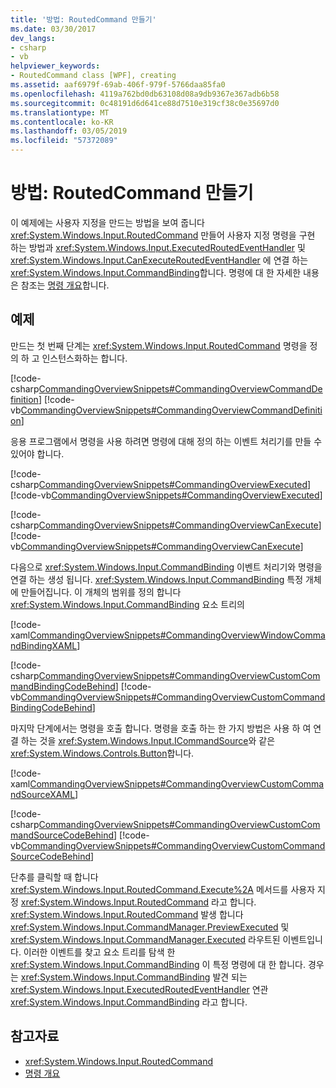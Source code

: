 ```yaml
---
title: '방법: RoutedCommand 만들기'
ms.date: 03/30/2017
dev_langs:
- csharp
- vb
helpviewer_keywords:
- RoutedCommand class [WPF], creating
ms.assetid: aaf6979f-69ab-406f-979f-5766daa85fa0
ms.openlocfilehash: 4119a762bd0db63108d08a9db9367e367adb6b58
ms.sourcegitcommit: 0c48191d6d641ce88d7510e319cf38c0e35697d0
ms.translationtype: MT
ms.contentlocale: ko-KR
ms.lasthandoff: 03/05/2019
ms.locfileid: "57372089"
---
```

# <a name="how-to-create-a-routedcommand"></a>방법: RoutedCommand 만들기
이 예제에는 사용자 지정을 만드는 방법을 보여 줍니다 <xref:System.Windows.Input.RoutedCommand> 만들어 사용자 지정 명령을 구현 하는 방법과 <xref:System.Windows.Input.ExecutedRoutedEventHandler> 및 <xref:System.Windows.Input.CanExecuteRoutedEventHandler> 에 연결 하는 <xref:System.Windows.Input.CommandBinding>합니다.  명령에 대 한 자세한 내용은 참조는 [명령 개요](commanding-overview.md)합니다.  
  
## <a name="example"></a>예제  
 만드는 첫 번째 단계는 <xref:System.Windows.Input.RoutedCommand> 명령을 정의 하 고 인스턴스화하는 합니다.  
  
 [!code-csharp[CommandingOverviewSnippets#CommandingOverviewCommandDefinition](~/samples/snippets/csharp/VS_Snippets_Wpf/CommandingOverviewSnippets/CSharp/Window1.xaml.cs#commandingoverviewcommanddefinition)]
 [!code-vb[CommandingOverviewSnippets#CommandingOverviewCommandDefinition](~/samples/snippets/visualbasic/VS_Snippets_Wpf/CommandingOverviewSnippets/visualbasic/window1.xaml.vb#commandingoverviewcommanddefinition)]  
  
 응용 프로그램에서 명령을 사용 하려면 명령에 대해 정의 하는 이벤트 처리기를 만들 수 있어야 합니다.  
  
 [!code-csharp[CommandingOverviewSnippets#CommandingOverviewExecuted](~/samples/snippets/csharp/VS_Snippets_Wpf/CommandingOverviewSnippets/CSharp/Window1.xaml.cs#commandingoverviewexecuted)]
 [!code-vb[CommandingOverviewSnippets#CommandingOverviewExecuted](~/samples/snippets/visualbasic/VS_Snippets_Wpf/CommandingOverviewSnippets/visualbasic/window1.xaml.vb#commandingoverviewexecuted)]  
  
 [!code-csharp[CommandingOverviewSnippets#CommandingOverviewCanExecute](~/samples/snippets/csharp/VS_Snippets_Wpf/CommandingOverviewSnippets/CSharp/Window1.xaml.cs#commandingoverviewcanexecute)]
 [!code-vb[CommandingOverviewSnippets#CommandingOverviewCanExecute](~/samples/snippets/visualbasic/VS_Snippets_Wpf/CommandingOverviewSnippets/visualbasic/window1.xaml.vb#commandingoverviewcanexecute)]  
  
 다음으로 <xref:System.Windows.Input.CommandBinding> 이벤트 처리기와 명령을 연결 하는 생성 됩니다. <xref:System.Windows.Input.CommandBinding> 특정 개체에 만들어집니다.  이 개체의 범위를 정의 합니다 <xref:System.Windows.Input.CommandBinding> 요소 트리의  
  
 [!code-xaml[CommandingOverviewSnippets#CommandingOverviewWindowCommandBindingXAML](~/samples/snippets/csharp/VS_Snippets_Wpf/CommandingOverviewSnippets/CSharp/Window1.xaml#commandingoverviewwindowcommandbindingxaml)]  
  
 [!code-csharp[CommandingOverviewSnippets#CommandingOverviewCustomCommandBindingCodeBehind](~/samples/snippets/csharp/VS_Snippets_Wpf/CommandingOverviewSnippets/CSharp/Window1.xaml.cs#commandingoverviewcustomcommandbindingcodebehind)]
 [!code-vb[CommandingOverviewSnippets#CommandingOverviewCustomCommandBindingCodeBehind](~/samples/snippets/visualbasic/VS_Snippets_Wpf/CommandingOverviewSnippets/visualbasic/window1.xaml.vb#commandingoverviewcustomcommandbindingcodebehind)]  
  
 마지막 단계에서는 명령을 호출 합니다.  명령을 호출 하는 한 가지 방법은 사용 하 여 연결 하는 것을 <xref:System.Windows.Input.ICommandSource>와 같은 <xref:System.Windows.Controls.Button>합니다.  
  
 [!code-xaml[CommandingOverviewSnippets#CommandingOverviewCustomCommandSourceXAML](~/samples/snippets/csharp/VS_Snippets_Wpf/CommandingOverviewSnippets/CSharp/Window1.xaml#commandingoverviewcustomcommandsourcexaml)]  
  
 [!code-csharp[CommandingOverviewSnippets#CommandingOverviewCustomCommandSourceCodeBehind](~/samples/snippets/csharp/VS_Snippets_Wpf/CommandingOverviewSnippets/CSharp/Window1.xaml.cs#commandingoverviewcustomcommandsourcecodebehind)]
 [!code-vb[CommandingOverviewSnippets#CommandingOverviewCustomCommandSourceCodeBehind](~/samples/snippets/visualbasic/VS_Snippets_Wpf/CommandingOverviewSnippets/visualbasic/window1.xaml.vb#commandingoverviewcustomcommandsourcecodebehind)]  
  
 단추를 클릭할 때 합니다 <xref:System.Windows.Input.RoutedCommand.Execute%2A> 메서드를 사용자 지정 <xref:System.Windows.Input.RoutedCommand> 라고 합니다.  <xref:System.Windows.Input.RoutedCommand> 발생 합니다 <xref:System.Windows.Input.CommandManager.PreviewExecuted> 및 <xref:System.Windows.Input.CommandManager.Executed> 라우트된 이벤트입니다.  이러한 이벤트를 찾고 요소 트리를 탐색 한 <xref:System.Windows.Input.CommandBinding> 이 특정 명령에 대 한 합니다.  경우는 <xref:System.Windows.Input.CommandBinding> 발견 되는 <xref:System.Windows.Input.ExecutedRoutedEventHandler> 연관 <xref:System.Windows.Input.CommandBinding> 라고 합니다.  
  
## <a name="see-also"></a>참고자료
- <xref:System.Windows.Input.RoutedCommand>
- [명령 개요](commanding-overview.md)
